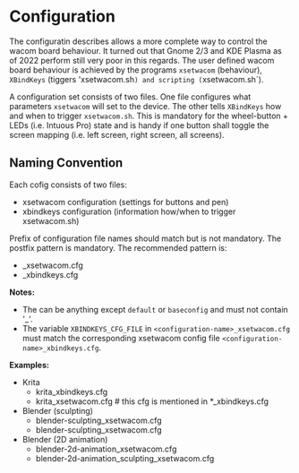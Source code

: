 # Configuration

The configuratin describes allows a more complete way to control the wacom board behaviour.
It turned out that Gnome 2/3 and KDE Plasma as of 2022 perform still very poor in this regards.
The user defined wacom board behaviour is achieved by the programs `xsetwacom` (behaviour), `XBindKeys` (tiggers 'xsetwacom.sh`) and scripting (`xsetwacom.sh`).


A configuration set consists of two files.
One file configures what parameters `xsetwacom` will set to the device.
The other tells `XBindKeys` how and when to trigger `xsetwacom.sh`.
This is mandatory for the wheel-button + LEDs (i.e. Intuous Pro) state and is handy if one button shall toggle the screen mapping (i.e. left screen, right screen, all screens).

## Naming Convention

Each cofig consists of two files:
- xsetwacom configuration (settings for buttons and pen)
- xbindkeys configuration (information how/when to trigger xsetwacom.sh)

Prefix of configuration file names should match but is not mandatory.
The postfix pattern is mandatory.
The recommended pattern is:

- <configuration-name>_xsetwacom.cfg
- <configuration-name>_xbindkeys.cfg

**Notes:**
- The <configuration-name> can be anything except `default` or `baseconfig` and must not contain '_'.
- The variable `XBINDKEYS_CFG_FILE` in `<configuration-name>_xsetwacom.cfg` must match the corresponding xsetwacom config file `<configuration-name>_xbindkeys.cfg`.

**Examples:**

- Krita
  - krita_xbindkeys.cfg
  - krita_xsetwacom.cfg # this cfg is mentioned in \*_xbindkeys.cfg
- Blender (sculpting)    
  - blender-sculpting_xsetwacom.cfg
  - blender-sculpting_xsetwacom.cfg
- Blender (2D animation)    
  - blender-2d-animation_xsetwacom.cfg
  - blender-2d-animation_sculpting_xsetwacom.cfg
